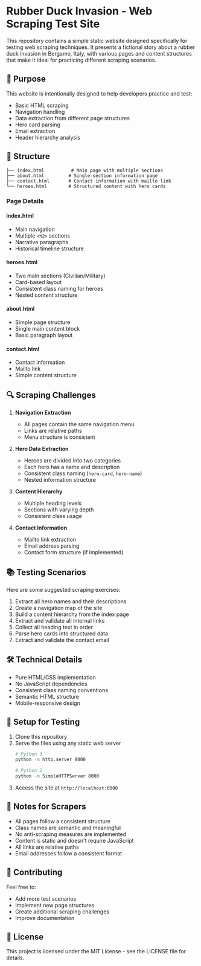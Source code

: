 # Rubber Duck Invasion - Web Scraping Test Site

This repository contains a simple static website designed specifically for testing web scraping techniques. It presents a fictional story about a rubber duck invasion in Bergamo, Italy, with various pages and content structures that make it ideal for practicing different scraping scenarios.

## 🎯 Purpose

This website is intentionally designed to help developers practice and test:
- Basic HTML scraping
- Navigation handling
- Data extraction from different page structures
- Hero card parsing
- Email extraction
- Header hierarchy analysis

## 📁 Structure

```
├── index.html          # Main page with multiple sections
├── about.html         # Single-section information page
├── contact.html       # Contact information with mailto link
└── heroes.html        # Structured content with hero cards
```

### Page Details

#### index.html
- Main navigation
- Multiple `<h2>` sections
- Narrative paragraphs
- Historical timeline structure

#### heroes.html
- Two main sections (Civilian/Military)
- Card-based layout
- Consistent class naming for heroes
- Nested content structure

#### about.html
- Simple page structure
- Single main content block
- Basic paragraph layout

#### contact.html
- Contact information
- Mailto link
- Simple content structure

## 🔍 Scraping Challenges

1. **Navigation Extraction**
   - All pages contain the same navigation menu
   - Links are relative paths
   - Menu structure is consistent

2. **Hero Data Extraction**
   - Heroes are divided into two categories
   - Each hero has a name and description
   - Consistent class naming (`hero-card`, `hero-name`)
   - Nested information structure

3. **Content Hierarchy**
   - Multiple heading levels
   - Sections with varying depth
   - Consistent class usage

4. **Contact Information**
   - Mailto link extraction
   - Email address parsing
   - Contact form structure (if implemented)

## 📚 Testing Scenarios

Here are some suggested scraping exercises:

1. Extract all hero names and their descriptions
2. Create a navigation map of the site
3. Build a content hierarchy from the index page
4. Extract and validate all internal links
5. Collect all heading text in order
6. Parse hero cards into structured data
7. Extract and validate the contact email

## 🛠️ Technical Details

- Pure HTML/CSS implementation
- No JavaScript dependencies
- Consistent class naming conventions
- Semantic HTML structure
- Mobile-responsive design

## 🔧 Setup for Testing

1. Clone this repository
2. Serve the files using any static web server
   ```bash
   # Python 3
   python -m http.server 8000
   
   # Python 2
   python -m SimpleHTTPServer 8000
   ```
3. Access the site at `http://localhost:8000`

## 📝 Notes for Scrapers

- All pages follow a consistent structure
- Class names are semantic and meaningful
- No anti-scraping measures are implemented
- Content is static and doesn't require JavaScript
- All links are relative paths
- Email addresses follow a consistent format

## 🤝 Contributing

Feel free to:
- Add more test scenarios
- Implement new page structures
- Create additional scraping challenges
- Improve documentation

## 📄 License

This project is licensed under the MIT License - see the LICENSE file for details.